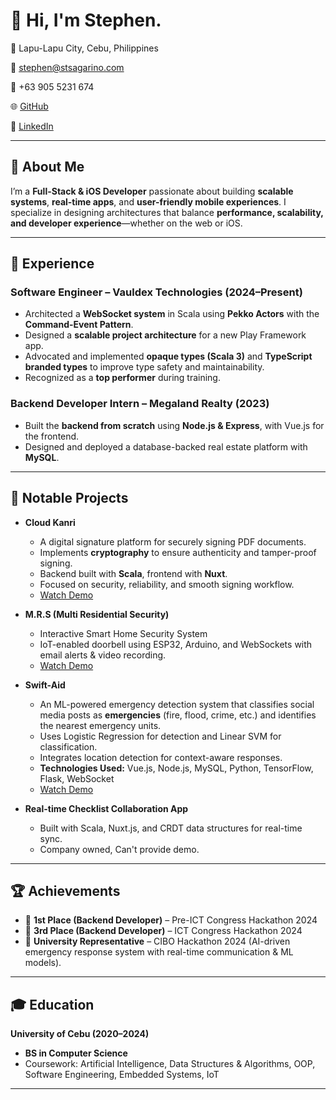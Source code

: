 # 👋 Hi, I'm Stephen.

📍 Lapu-Lapu City, Cebu, Philippines

📧 stephen@stsagarino.com

📱 +63 905 5231 674

🌐 [GitHub](https://github.com/ReidoBoss)

🔗 [LinkedIn](https://www.linkedin.com/in/stephensagarino/)

---

## 🚀 About Me

I’m a **Full-Stack & iOS Developer** passionate about building **scalable systems**, **real-time apps**, and **user-friendly mobile experiences**.
I specialize in designing architectures that balance **performance, scalability, and developer experience**—whether on the web or iOS.

---

## 💼 Experience

### **Software Engineer – Vauldex Technologies** (2024–Present)

- Architected a **WebSocket system** in Scala using **Pekko Actors** with the **Command-Event Pattern**.
- Designed a **scalable project architecture** for a new Play Framework app.
- Advocated and implemented **opaque types (Scala 3)** and **TypeScript branded types** to improve type safety and maintainability.
- Recognized as a **top performer** during training.

### **Backend Developer Intern – Megaland Realty** (2023)

- Built the **backend from scratch** using **Node.js & Express**, with Vue.js for the frontend.
- Designed and deployed a database-backed real estate platform with **MySQL**.

---

## 📂 Notable Projects

- **Cloud Kanri**
  - A digital signature platform for securely signing PDF documents.
  - Implements **cryptography** to ensure authenticity and tamper-proof signing.
  - Backend built with **Scala**, frontend with **Nuxt**.
  - Focused on security, reliability, and smooth signing workflow.
  - [Watch Demo](https://youtu.be/RnUE1AW7mzE)

- **M.R.S (Multi Residential Security)**
  - Interactive Smart Home Security System
  - IoT-enabled doorbell using ESP32, Arduino, and WebSockets with email alerts & video recording.
  - [Watch Demo](https://www.youtube.com/watch?v=u06T8TWJdQ0)

- **Swift-Aid**
  - An ML-powered emergency detection system that classifies social media posts as **emergencies** (fire, flood, crime, etc.) and identifies the nearest emergency units.
  - Uses Logistic Regression for detection and Linear SVM for classification.
  - Integrates location detection for context-aware responses.
  - **Technologies Used:** Vue.js, Node.js, MySQL, Python, TensorFlow, Flask, WebSocket
  - [Watch Demo](https://www.youtube.com/watch?v=jbZ2mDE3YVw)

- **Real-time Checklist Collaboration App**
  - Built with Scala, Nuxt.js, and CRDT data structures for real-time sync.
  - Company owned, Can't provide demo.

---

## 🏆 Achievements

- 🥇 **1st Place (Backend Developer)** – Pre-ICT Congress Hackathon 2024
- 🥉 **3rd Place (Backend Developer)** – ICT Congress Hackathon 2024
- 🎯 **University Representative** – CIBO Hackathon 2024 (AI-driven emergency response system with real-time communication & ML models).

---

## 🎓 Education

**University of Cebu (2020–2024)**

- **BS in Computer Science**
- Coursework: Artificial Intelligence, Data Structures & Algorithms, OOP, Software Engineering, Embedded Systems, IoT

---
